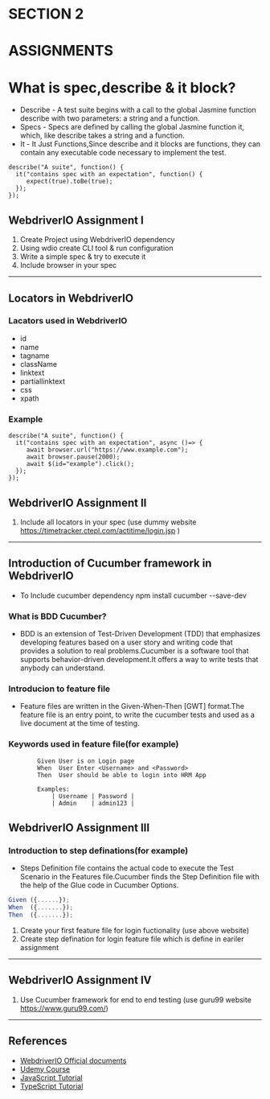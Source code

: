# SECTION 2

# ASSIGNMENTS

# What is spec,describe & it block?
* Describe - A test suite begins with a call to the global Jasmine function describe with two parameters: a string and a function.
* Specs - Specs are defined by calling the global Jasmine function it, which, like describe takes a string and a function.
* It - It Just Functions,Since describe and it blocks are functions, they can contain any executable code necessary to implement the test.

```javascipt
describe("A suite", function() {
  it("contains spec with an expectation", function() {
     expect(true).toBe(true);
  });
});
```

## WebdriverIO Assignment I  

1) Create Project using WebdriverIO dependency
2) Using wdio create CLI tool & run configuration 
3) Write a simple spec & try to execute it
4) Include browser in your spec
-------

## Locators in WebdriverIO

### Lacators used in WebdriverIO
* id
* name
* tagname
* className
* linktext
* partiallinktext
* css
* xpath

### Example

```javscrips
describe("A suite", function() {
  it("contains spec with an expectation", async ()=> {
     await browser.url("https://www.example.com");
     await browser.pause(2000);
     await $(id="example").click();	
  });
});
```

## WebdriverIO Assignment II 

1) Include all locators in your spec (use dummy website <https://timetracker.ctepl.com/actitime/login.jsp> )

------
## Introduction of Cucumber framework in WebdriverIO
* To Include cucumber dependency npm install cucumber --save-dev 


### What is BDD Cucumber?
* BDD is an extension of Test-Driven Development (TDD) that emphasizes developing features based on a user story and writing code that provides a solution to real problems.Cucumber is a software tool that supports behavior-driven development.It offers a way to write tests that anybody can understand.

### Introducion to feature file
* Feature files are written in the Given-When-Then [GWT] format.The feature file is an entry point, to write the cucumber tests and used as a live document at the time of testing.

### Keywords used in feature file(for example)
```javascipt
        Given User is on Login page
        When  User Enter <Username> and <Password>
        Then  User should be able to login into HRM App

        Examples:
            | Username | Password |
            | Admin    | admin123 |
```

## WebdriverIO Assignment III

### Introduction to step definations(for example)
* Steps Definition file contains the actual code to execute the Test Scenario in the Features file.Cucumber finds the Step Definition file with the help of the Glue code in Cucumber Options.

```javascript
Given ({......});
When  ({.......});
Then  ({.......});
```

1) Create your first feature file for login fuctionality (use above website)
2) Create step defination for login feature file which is define in eariler assignment

-------------
## WebdriverIO Assignment IV

1) Use Cucumber framework for end to end testing (use guru99 website <https://www.guru99.com/>)

--------

## References

* [WebdriverIO Official documents](https://webdriver.io/)
* [Udemy Course](https://www.udemy.com/course/webdriverio-tutorial-nodejs-javascript/)
* [JavaScript Tutorial](https://www.w3schools.com/js/)
* [TypeScript Tutorial](https://www.w3schools.com/typescript/index.php)







